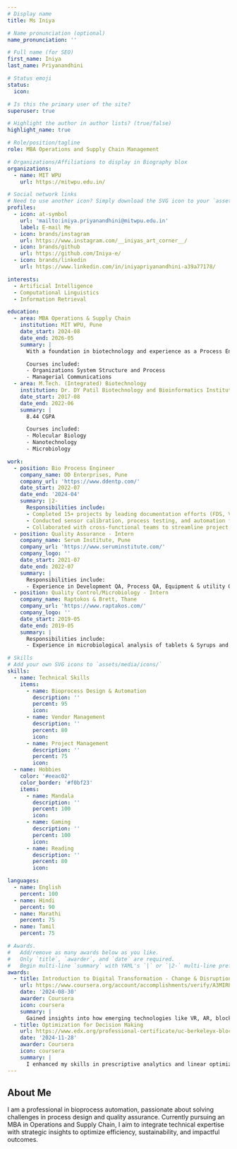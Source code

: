 ```yaml
---
# Display name
title: Ms Iniya

# Name pronunciation (optional)
name_pronunciation: ''

# Full name (for SEO)
first_name: Iniya
last_name: Priyanandhini

# Status emoji
status:
  icon:

# Is this the primary user of the site?
superuser: true

# Highlight the author in author lists? (true/false)
highlight_name: true

# Role/position/tagline
role: MBA Operations and Supply Chain Management

# Organizations/Affiliations to display in Biography blox
organizations:
  - name: MIT WPU
    url: https://mitwpu.edu.in/

# Social network links
# Need to use another icon? Simply download the SVG icon to your `assets/media/icons/` folder.
profiles:
  - icon: at-symbol
    url: 'mailto:iniya.priyanandhini@mitwpu.edu.in'
    label: E-mail Me
  - icon: brands/instagram
    url: https://www.instagram.com/__iniyas_art_corner__/
  - icon: brands/github
    url: https://github.com/Iniya-e/
  - icon: brands/linkedin
    url: https://www.linkedin.com/in/iniyapriyanandhini-a39a77178/

interests:
  - Artificial Intelligence
  - Computational Linguistics
  - Information Retrieval

education:
  - area: MBA Operations & Supply Chain
    institution: MIT WPU, Pune
    date_start: 2024-08
    date_end: 2026-05
    summary: |
      With a foundation in biotechnology and experience as a Process Engineer, my MBA journey in Operations and Supply Chain Management is about transforming technical expertise into strategic solutions for optimizing processes and driving business growth

      Courses included:
      - Organizations System Structure and Process
      - Managerial Communications
  - area: M.Tech. (Integrated) Biotechnology
    institution: Dr. DY Patil Biotechnology and Bioinformatics Institute, Pune
    date_start: 2017-08
    date_end: 2022-06
    summary: |
      8.44 CGPA

      Courses included:
      - Molecular Biology
      - Nanotechnology
      - Microbiology

work:
  - position: Bio Process Engineer
    company_name: DD Enterprises, Pune
    company_url: 'https://www.ddentp.com/'
    date_start: 2022-07
    date_end: '2024-04'
    summary: |2-
      Responsibilities include:
      - Completed 15+ projects by leading documentation efforts (FDS, Valve Matrix, and P&ID reviews) and performing Pre-FAT and FAT activities.
      - Conducted sensor calibration, process testing, and automation for critical processes such as PHT, CIP, SIP, DIP, and process sequences, ensuring compliance with client requirements and industry standards.
      - Collaborated with cross-functional teams to streamline project execution and deliver results within tight deadlines.
  - position: Quality Assurance - Intern
    company_name: Serum Institute, Pune
    company_url: 'https://www.seruminstitute.com/'
    company_logo: ''
    date_start: 2021-07
    date_end: 2022-07
    summary: |
      Responsibilities include:
      - Experience in Development QA, Process QA, Equipment & utility Qualification, and management of QMS
  - position: Quality Control/Microbiology - Intern
    company_name: Raptokos & Brett, Thane
    company_url: 'https://www.raptakos.com/'
    company_logo: ''
    date_start: 2019-05
    date_end: 2019-05
    summary: |
      Responsibilities include:
      - Experience in microbiological analysis of tablets & Syrups and Purified water testing

# Skills
# Add your own SVG icons to `assets/media/icons/`
skills:
  - name: Technical Skills
    items:
      - name: Bioprocess Design & Automation
        description: ''
        percent: 95
        icon:
      - name: Vendor Management
        description: ''
        percent: 80
        icon:
      - name: Project Management
        description: ''
        percent: 75
        icon:
  - name: Hobbies
    color: '#eeac02'
    color_border: '#f0bf23'
    items:
      - name: Mandala
        description: ''
        percent: 100
        icon:
      - name: Gaming
        description: ''
        percent: 100
        icon:
      - name: Reading
        description: ''
        percent: 80
        icon:

languages:
  - name: English
    percent: 100
  - name: Hindi
    percent: 90
  - name: Marathi
    percent: 75
  - name: Tamil
    percent: 75

# Awards.
#   Add/remove as many awards below as you like.
#   Only `title`, `awarder`, and `date` are required.
#   Begin multi-line `summary` with YAML's `|` or `|2-` multi-line prefix and indent 2 spaces below.
awards:
  - title: Introduction to Digital Transformation - Change & Disruption
    url: https://www.coursera.org/account/accomplishments/verify/A3MIRBH5DX9K
    date: '2024-08-30'
    awarder: Coursera
    icon: coursera
    summary: |
      Gained insights into how emerging technologies like VR, AR, blockchain, and AI are reshaping industries, while recognizing the importance of adaptability and tech-savviness in navigating the evolving digital landscape.
  - title: Optimization for Decision Making
    url: https://www.edx.org/professional-certificate/uc-berkeleyx-blockchain-fundamentals
    date: '2024-11-28'
    awarder: Coursera
    icon: coursera
    summary: |
      I enhanced my skills in prescriptive analytics and linear optimization by learning to model real-world problems, identify key variables, and use tools like Excel Solver to derive optimal solutions for business decision-making.
---
```


## About Me

I am a professional in bioprocess automation, passionate about solving challenges in process design and quality assurance. Currently pursuing an MBA in Operations and Supply Chain, I aim to integrate technical expertise with strategic insights to optimize efficiency, sustainability, and impactful outcomes.